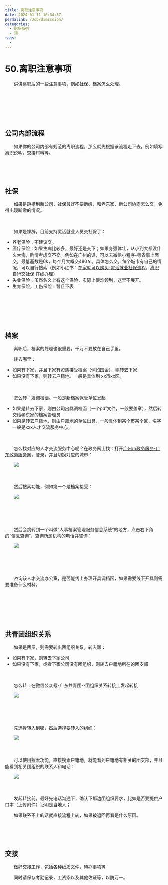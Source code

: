 ```yaml
---
title: 离职注意事项
date: 2024-01-11 16:34:57
permalink: /Job/dimission/
categories:
  - 职场系列
  - 润
tags:
  - 
---
```



# 50.离职注意事项

　　讲讲离职后的一些注意事项，例如社保、档案怎么处理。

<!-- more -->
　　‍

　　‍

　　‍

## 公司内部流程

　　如果你的公司内部有规范的离职流程，那么就先根据该流程走下去，例如填写离职说明，交接材料等。

　　‍

　　‍

## 社保

　　如果是跳槽到新公司，社保最好不要断缴，和老东家、新公司协商怎么交，免得出现断缴的情况。

　　‍

　　如果是裸辞，目前支持灵活就业人员交社保了：

* 养老保险：不建议交。
* 医疗保险：如果生病比较多，最好还是交下；如果身强体壮，从小到大都没什么大病，酌情考虑交不交。例如在广州的话，可以去微信小程序-粤省事上面交，最低基数是6k，每个月大概交480￥。具体怎么交，每个城市有自己的情况，可以自行搜索（例如小红书：[在家就可以购买-灵活就业社保流程](%20https://www.xiaohongshu.com/explore/62863d89000000000102b16f)，[离职自行交社保 在线办理](https://www.xiaohongshu.com/explore/6445167c00000000270288ef)）
* 失业保险：虽然名义上有这个保险，实际上很难领到，这里不展开。
* 生育保险，工伤保险：暂且不表

　　‍

　　‍

　　‍

## 档案

　　离职后，档案的处理也很重要，千万不要放在自己手里。

　　转去哪里：

* 如果有下家，并且下家有资质接受档案（例如国企），则转去下家
* 如果没有下家，则转去户籍地。一般是具体到 xx市xx区。

　　‍

　　怎么转：发调档函。一般是新档案保管单位发起

* 如果是转去下家，则由公司出具调档函（一个pdf文件，一般要盖章），然后转交给老东家的档案管理员
* 如果是转去户籍地，则由户籍地的单位出具，一般具体到某个市某个区，名字一般是xxx人才交流服务中心。

　　‍

　　怎么找对应的人才交流服务中心呢？在政务网上找：打开[广州市政务服务-广东政务服务网](https://www.gdzwfw.gov.cn)，登录，并且切换对应的城市：

　　![](https://image.peterjxl.com/blog/image-20240111194339-vv1ctdc.png)

　　‍

　　然后搜索功能，例如第一个是档案接受：

　　![](https://image.peterjxl.com/blog/image-20230808112054-c6qmxgq.png)

　　‍

　　‍

　　然后会跳转到一个叫做“人事档案管理服务信息系统”的地方，点击右下角的“信息查询”，查询所属机构的电话并咨询：

　　![](https://image.peterjxl.com/blog/image-20240111194411-q9h3osl.png)

　　‍

　　‍

　　咨询该人才交流办公室，是否能线上办理开具调档函，如果需要线下开具则需要准备什么材料。

　　‍

　　‍

　　‍

## 共青团组织关系

　　如果是团员，则需要转出团组织关系。转去哪：

* 如果有下家，则转去下家公司
* 如果没有下家，或者下家公司没有团组织，则转去户籍地所在的团支部

　　‍

　　怎么转：在微信公众号-广东共青团--团组织关系转接上发起转接

　　![](https://image.peterjxl.com/blog/image-20231228164814-vhll5at.png)

　　‍

　　‍

　　先选择转入到哪，然后选择要转入的组织：

　　![](https://image.peterjxl.com/blog/image-20231228164625-oaq3xgt.png)

　　‍

　　可以使用搜索功能，直接搜索户籍地，就能看到户籍地有相关的团支部，并且能看到相关团组织的联系人和电话：

　　![](https://image.peterjxl.com/blog/image-20231228164638-7wdhd8v.png)

　　‍

　　发起转接前，最好先电话沟通下，确认下那边团组织要求，比如是否要提供户口本（上传附件）证明是当地人；

　　如果联系不上的话就直接流程上转，如果被退回再看是什么原因。

　　‍

　　‍

## 交接

　　做好交接工作，包括各种纸质文件，待办事项等

　　同时请保存考勤记录，工资条以及其他佐证等，以防万一。

　　‍

　　‍
